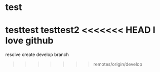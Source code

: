 # test
testtest
testtest2
<<<<<<< HEAD
I love github
=======
resolve
create develop branch
>>>>>>> remotes/origin/develop
